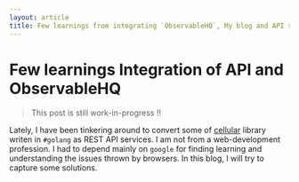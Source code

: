 ```yaml
---
layout: article
title: Few learnings from integrating `ObservableHQ`, My blog and API service
---
```


# Few learnings Integration of API and ObservableHQ 
> This post is still work-in-progress !!

Lately, I have been tinkering around to convert some of <a href="github.com/wiless/cellular">cellular</a> library writen in `#golang` as REST API services. I am not from a web-development profession. I had to depend mainly on `google` for finding learning and understanding the issues thrown by browsers. In this blog, I will try to capture some solutions.





